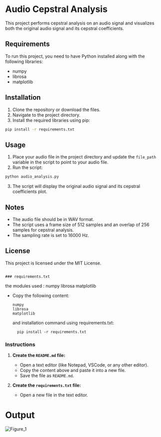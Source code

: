 # Audio Cepstral Analysis

This project performs cepstral analysis on an audio signal and visualizes both the original audio signal and its cepstral coefficients.

## Requirements

To run this project, you need to have Python installed along with the following libraries:

- numpy
- librosa
- matplotlib

## Installation

1. Clone the repository or download the files.
2. Navigate to the project directory.
3. Install the required libraries using pip:

```bash
pip install -r requirements.txt
```

## Usage

1. Place your audio file in the project directory and update the `file_path` variable in the script to point to your audio file.
2. Run the script:

```bash
python audio_analysis.py
```

3. The script will display the original audio signal and its cepstral coefficients plot.

## Notes

- The audio file should be in WAV format.
- The script uses a frame size of 512 samples and an overlap of 256 samples for cepstral analysis.
- The sampling rate is set to 16000 Hz.

## License

This project is licensed under the MIT License.
```

### requirements.txt

```
the modules used : 
numpy
librosa
matplotlib
- Copy the following content:

     ```
     numpy
     librosa
     matplotlib
     ```
     and installation command using requirements.txt:
     ```
       pip install -r requirements.txt
     ```
### Instructions

1. **Create the `README.md` file:**
   - Open a text editor (like Notepad, VSCode, or any other editor).
   - Copy the content above and paste it into a new file.
   - Save the file as `README.md`.

2. **Create the `requirements.txt` file:**
   - Open a new file in the text editor.
# Output
![Figure_1](https://github.com/user-attachments/assets/9b411b9e-767a-442c-931f-49863c9c96ad)



